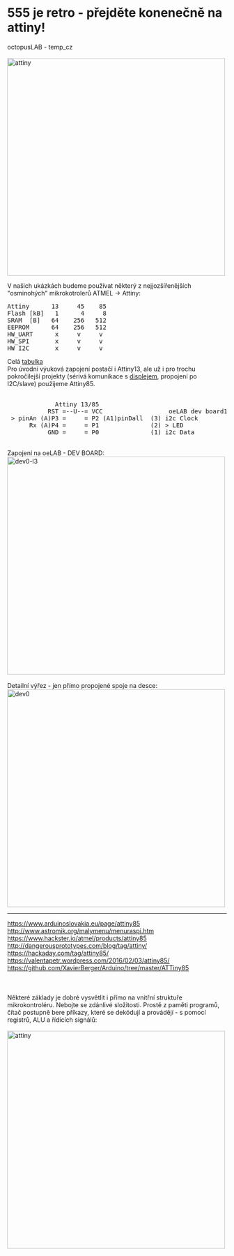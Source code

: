 # 555 je retro - přejděte konenečně na attiny!
octopusLAB - temp_cz<br /><br />
<img src="https://raw.githubusercontent.com/octopusengine/octopuslab/master/images/attiny-schem3-export1.png" alt="attiny" width="500">
<br />

V našich ukázkách budeme používat některý z nejjozšířenějších "osminohých" mikrokotrolerů ATMEL -> Attiny:<br />
<pre>
Attiny      13     45    85
Flash [kB]   1      4     8
SRAM  [B]   64    256   512 
EEPROM      64    256   512 
HW_UART      x     v     v   
HW_SPI       x     v     v
HW_I2C       x     v     v
</pre>
Celá <a href=https://en.wikipedia.org/wiki/Atmel_AVR_ATtiny_comparison_chart>tabulka</a><br />
Pro úvodní výuková zapojení postačí i Attiny13, ale už i pro trochu pokročilejší projekty (sérivá komunikace s <a href ="https://github.com/octopusengine/serial-display">displejem</a>, propojení po I2C/slave) použijeme Attiny85.<br />
<br />
<pre>
             Attiny 13/85 
           RST =--U--= VCC                  oeLAB dev board1                  
 > pinAn (A)P3 =     = P2 (A1)pinDall  (3) i2c Clock 
      Rx (A)P4 =     = P1              (2) > LED 
           GND =     = P0              (1) i2c Data 
</pre>
<br />
Zapojení na oeLAB - DEV BOARD:<br />
<img src="https://raw.githubusercontent.com/octopusengine/octopuslab/master/images/oe-lab-nano-sch1.png" alt="dev0-l3" width="500">
<br /><br />
Detailní výřez - jen přímo propojené spoje na desce:<br />
<img src="https://raw.githubusercontent.com/octopusengine/octopuslab/master/images/oe-lab-1808sch-tiny.png" alt="dev0" width="500">
<br />


<hr />
<a href=https://www.arduinoslovakia.eu/page/attiny85>https://www.arduinoslovakia.eu/page/attiny85</a><br />
<a href=http://www.astromik.org/malymenu/menuraspi.htm>http://www.astromik.org/malymenu/menuraspi.htm</a><br />
<a href=https://www.hackster.io/atmel/products/attiny85>https://www.hackster.io/atmel/products/attiny85</a><br />
<a href=http://dangerousprototypes.com/blog/tag/attiny/>http://dangerousprototypes.com/blog/tag/attiny/</a><br />
<a href=https://hackaday.com/tag/attiny85/>https://hackaday.com/tag/attiny85/</a><br />
<a href=https://valentapetr.wordpress.com/2016/02/03/attiny85/>https://valentapetr.wordpress.com/2016/02/03/attiny85/</a><br />
<a href=https://github.com/XavierBerger/Arduino/tree/master/ATTiny85>https://github.com/XavierBerger/Arduino/tree/master/ATTiny85</a><br />
<br /><br /><br />
Některé základy je dobré vysvětlit i přímo na vnitřní struktuře mikrokontroléru. Nebojte se zdánlivé složitosti. Prostě z paměti programů, čítač postupně bere příkazy, které se dekódují a provádějí - s pomocí registrů, ALU a řídících signálů:<br /><br />
<img src="https://raw.githubusercontent.com/octopusengine/octopuslab/master/images/attiny-schem3-export2.png" alt="attiny" width="500">
<br />
